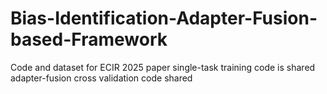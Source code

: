 # Bias-Identification-Adapter-Fusion-based-Framework
Code and dataset for ECIR 2025 paper
single-task training code is shared
adapter-fusion cross validation code shared
